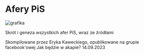 # Afery PiS

![grafika](https://github.com/stackingsaunter/Afery-PiS/assets/68239231/42897529-9fdc-46a4-92ed-632c089564b2)

Skrót i geneza wszystkich afer PiS, wraz ze źródłami 

Skompilowane przez Eryka Kaweckiego, opublikowane na grupie facebook'owej Jak będzie w akapie? 14.09.2023

